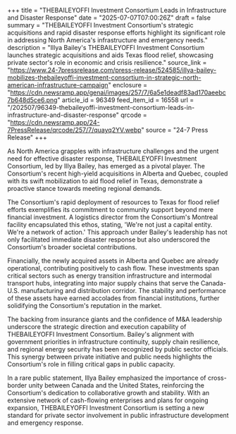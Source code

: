 +++
title = "THEBAILEYOFFI Investment Consortium Leads in Infrastructure and Disaster Response"
date = "2025-07-07T07:00:26Z"
draft = false
summary = "THEBAILEYOFFI Investment Consortium's strategic acquisitions and rapid disaster response efforts highlight its significant role in addressing North America's infrastructure and emergency needs."
description = "Illya Bailey's THEBAILEYOFFI Investment Consortium launches strategic acquisitions and aids Texas flood relief, showcasing private sector's role in economic and crisis resilience."
source_link = "https://www.24-7pressrelease.com/press-release/524585/illya-bailey-mobilizes-thebaileyoffi-investment-consortium-in-strategic-north-american-infrastructure-campaign"
enclosure = "https://cdn.newsramp.app/genai/images/257/7/6a5e1deadf83ad170aeebc7b648d5ce6.png"
article_id = 96349
feed_item_id = 16558
url = "/202507/96349-thebaileyoffi-investment-consortium-leads-in-infrastructure-and-disaster-response"
qrcode = "https://cdn.newsramp.app/24-7PressRelease/qrcode/257/7/quayq2YV.webp"
source = "24-7 Press Release"
+++

<p>As North America grapples with infrastructure challenges and the urgent need for effective disaster response, THEBAILEYOFFI Investment Consortium, led by Illya Bailey, has emerged as a pivotal player. The Consortium's recent high-yield acquisitions in Alberta and Quebec, coupled with its swift mobilization to aid flood relief in Texas, demonstrate a proactive stance towards meeting regional demands.</p><p>The Consortium's rapid deployment of resources to Texas for flood relief efforts exemplifies its commitment to community support beyond mere financial investment. A logistics director from the Consortium's Montreal facility encapsulated this ethos, stating, 'We're not just a capital entity. We're a network of action.' This approach under Bailey's leadership has not only facilitated immediate disaster response but also underscored the Consortium's broader societal contributions.</p><p>Financially, the newly acquired assets in Alberta and Quebec are already operational, contributing positively to cash flow. These investments span critical sectors such as energy transition infrastructure and intermodal transport hubs, integrating into major supply chains that serve the Canada-U.S. manufacturing and distribution corridor. The stability and performance of these assets have earned accolades from financial institutions, further solidifying the Consortium's reputation in the market.</p><p>The backing from insurance giants and the confidence of M&A leadership underscore the strategic direction and execution capability of THEBAILEYOFFI Investment Consortium. Bailey's alignment with government priorities in infrastructure continuity, supply chain resilience, and regional energy security has been recognized by public sector officials. This synergy between private initiative and public needs highlights the Consortium's role in filling critical gaps in public capacity.</p><p>In a rare public statement, Illya Bailey emphasized the importance of cross-border unity between Canada and the United States, reinforcing the Consortium's dedication to collaborative growth and stability. With an extensive network of cash-flowing enterprises and plans for ongoing expansion, THEBAILEYOFFI Investment Consortium is setting a new standard for private sector involvement in public infrastructure development and emergency response.</p>